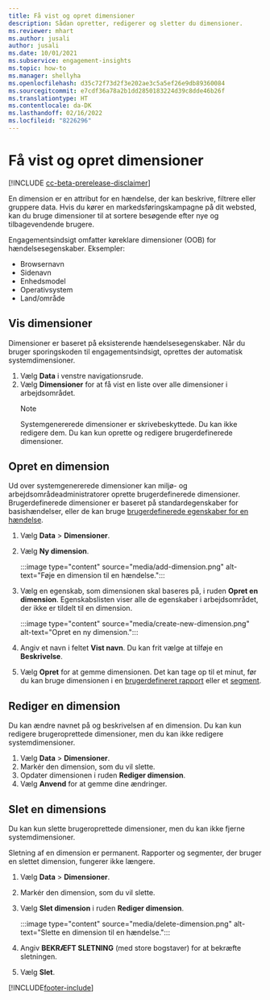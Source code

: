 ```yaml
---
title: Få vist og opret dimensioner
description: Sådan opretter, redigerer og sletter du dimensioner.
ms.reviewer: mhart
ms.author: jusali
author: jusali
ms.date: 10/01/2021
ms.subservice: engagement-insights
ms.topic: how-to
ms.manager: shellyha
ms.openlocfilehash: d35c72f73d2f3e202ae3c5a5ef26e9db89360084
ms.sourcegitcommit: e7cdf36a78a2b1dd2850183224d39c8dde46b26f
ms.translationtype: HT
ms.contentlocale: da-DK
ms.lasthandoff: 02/16/2022
ms.locfileid: "8226296"
---
```

# <a name="view-and-create-dimensions"></a>Få vist og opret dimensioner

[!INCLUDE [cc-beta-prerelease-disclaimer](includes/cc-beta-prerelease-disclaimer.md)]

En dimension er en attribut for en hændelse, der kan beskrive, filtrere eller gruppere data. Hvis du kører en markedsføringskampagne på dit websted, kan du bruge dimensioner til at sortere besøgende efter nye og tilbagevendende brugere.  

Engagementsindsigt omfatter køreklare dimensioner (OOB) for hændelsesegenskaber. Eksempler:

- Browsernavn
- Sidenavn
- Enhedsmodel
- Operativsystem
- Land/område

## <a name="view-dimensions"></a>Vis dimensioner

Dimensioner er baseret på eksisterende hændelsesegenskaber. Når du bruger sporingskoden til engagementsindsigt, oprettes der automatisk systemdimensioner.

1. Vælg **Data** i venstre navigationsrude. 
1. Vælg **Dimensioner** for at få vist en liste over alle dimensioner i arbejdsområdet. 
   > [!NOTE]
   > Systemgenererede dimensioner er skrivebeskyttede. Du kan ikke redigere dem. Du kan kun oprette og redigere brugerdefinerede dimensioner.

## <a name="create-a-dimension"></a>Opret en dimension

Ud over systemgenererede dimensioner kan miljø- og arbejdsområdeadministratorer oprette brugerdefinerede dimensioner. Brugerdefinerede dimensioner er baseret på standardegenskaber for basishændelser, eller de kan bruge [brugerdefinerede egenskaber for en hændelse](advanced-SDK-implementation.md).

1. Vælg **Data** > **Dimensioner**.
1. Vælg **Ny dimension**.

   :::image type="content" source="media/add-dimension.png" alt-text="Føje en dimension til en hændelse.":::

1. Vælg en egenskab, som dimensionen skal baseres på, i ruden **Opret en dimension**. Egenskabslisten viser alle de egenskaber i arbejdsområdet, der ikke er tildelt til en dimension.
   
   :::image type="content" source="media/create-new-dimension.png" alt-text="Opret en ny dimension.":::
      
3. Angiv et navn i feltet **Vist navn**. Du kan frit vælge at tilføje en **Beskrivelse**.
4. Vælg **Opret** for at gemme dimensionen. Det kan tage op til et minut, før du kan bruge dimensionen i en [brugerdefineret rapport](custom-reports.md) eller et [segment](segments.md). 

## <a name="edit-a-dimension"></a>Rediger en dimension

Du kan ændre navnet på og beskrivelsen af en dimension. Du kan kun redigere brugeroprettede dimensioner, men du kan ikke redigere systemdimensioner.


1. Vælg **Data** > **Dimensioner**.
1. Markér den dimension, som du vil slette.
1. Opdater dimensionen i ruden **Rediger dimension**.
1. Vælg **Anvend** for at gemme dine ændringer.

## <a name="delete-a-dimension"></a>Slet en dimensions

Du kan kun slette brugeroprettede dimensioner, men du kan ikke fjerne systemdimensioner.

Sletning af en dimension er permanent. Rapporter og segmenter, der bruger en slettet dimension, fungerer ikke længere. 

1. Vælg **Data** > **Dimensioner**.
1. Markér den dimension, som du vil slette.
1. Vælg **Slet dimension** i ruden **Rediger dimension**.

   :::image type="content" source="media/delete-dimension.png" alt-text="Slette en dimension til en hændelse.":::

1. Angiv **BEKRÆFT SLETNING** (med store bogstaver) for at bekræfte sletningen. 
1. Vælg **Slet**.

[!INCLUDE[footer-include](../includes/footer-banner.md)]
